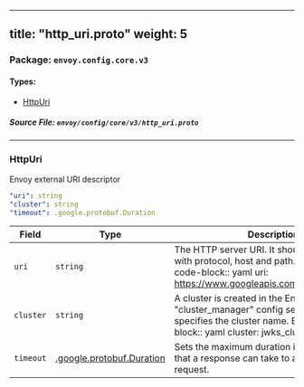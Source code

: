 
---
title: "http_uri.proto"
weight: 5
---

<!-- Code generated by solo-kit. DO NOT EDIT. -->


### Package: `envoy.config.core.v3` 
#### Types:


- [HttpUri](#httpuri)
  



##### Source File: `envoy/config/core/v3/http_uri.proto`





---
### HttpUri

 
Envoy external URI descriptor

```yaml
"uri": string
"cluster": string
"timeout": .google.protobuf.Duration

```

| Field | Type | Description |
| ----- | ---- | ----------- | 
| `uri` | `string` | The HTTP server URI. It should be a full FQDN with protocol, host and path. Example: .. code-block:: yaml uri: https://www.googleapis.com/oauth2/v1/certs. |
| `cluster` | `string` | A cluster is created in the Envoy "cluster_manager" config section. This field specifies the cluster name. Example: .. code-block:: yaml cluster: jwks_cluster. |
| `timeout` | [.google.protobuf.Duration](https://developers.google.com/protocol-buffers/docs/reference/csharp/class/google/protobuf/well-known-types/duration) | Sets the maximum duration in milliseconds that a response can take to arrive upon request. |





<!-- Start of HubSpot Embed Code -->
<script type="text/javascript" id="hs-script-loader" async defer src="//js.hs-scripts.com/5130874.js"></script>
<!-- End of HubSpot Embed Code -->
